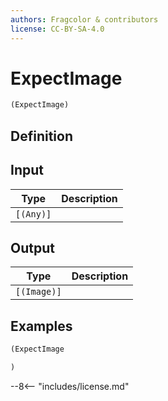 ```yaml
---
authors: Fragcolor & contributors
license: CC-BY-SA-4.0
---
```



# ExpectImage

```clojure
(ExpectImage)
```


## Definition




## Input

| Type | Description |
|------|-------------|
| `[(Any)]` |  |


## Output

| Type | Description |
|------|-------------|
| `[(Image)]` |  |


## Examples

```clojure
(ExpectImage

)
```


--8<-- "includes/license.md"
